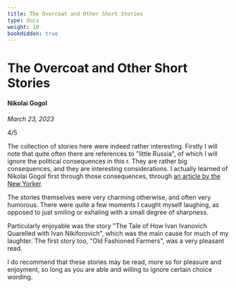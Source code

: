 ```yaml
---
title: The Overcoat and Other Short Stories
type: docs
weight: 10
bookHidden: true
---
```


# The Overcoat and Other Short Stories

#### Nikolai Gogol

*March 23, 2023*  

4/5  

The collection of stories here were indeed rather interesting. Firstly I will note that quite often there are 
references to "little Russia", of which I will ignore the political consequences in this r. They are rather big 
consequences, and they are interesting considerations. I actually learned of Nikolai Gogol first through those 
consequences, through [an article by the New Yorker](https://www.newyorker.com/magazine/2023/01/30/rereading-russian-classics-in-the-shadow-of-the-ukraine-war).  

The stories themselves were very charming otherwise, and often very humorous. There were quite a few moments I 
caught myself laughing, as opposed to just smiling or exhaling with a small degree of sharpness.  

Particularly enjoyable was the story "The Tale of How Ivan Ivanovich Quarelled with Ivan Nikiforovich", which 
was the main cause for much of my laughter. The first story too, "Old Fashioned Farmers", was a very pleasant 
read.  

I do recommend that these stories may be read, more so for pleasure and enjoyment, so long as you are able and 
willing to ignore certain choice wording.  


